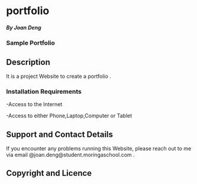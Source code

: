 # portfolio

##### By Joan Deng


### Sample Portfolio


## Description

<p> It is a project Website to create a portfolio .</p>

### Installation Requirements

-Access to the Internet

-Access to either Phone,Laptop,Computer or Tablet

## Support and Contact Details
<p> If you encounter any problems running this Website, please reach out to me via email @joan.deng@student.moringaschool.com .</p>

## Copyright and Licence

